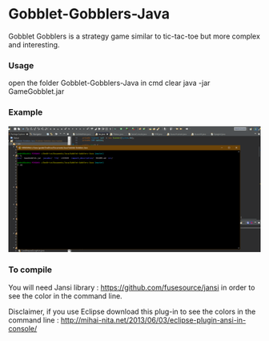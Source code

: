 # Gobblet-Gobblers-Java
Gobblet Gobblers is a strategy game similar to tic-tac-toe but more complex and interesting.

### Usage
open the folder Gobblet-Gobblers-Java in cmd
clear
java -jar GameGobblet.jar

### Example
![](rapport_description/affichage.gif)

### To compile
You will need Jansi library : https://github.com/fusesource/jansi
in order to see the color in the command line.

Disclaimer, if you use Eclipse download this plug-in to see the colors in the command line :
http://mihai-nita.net/2013/06/03/eclipse-plugin-ansi-in-console/
